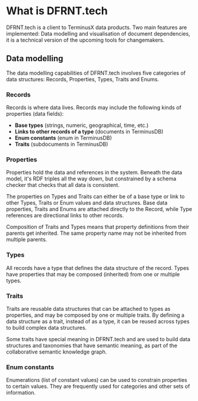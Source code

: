 # What is DFRNT.tech

DFRNT.tech is a client to TerminusX data products. Two main features are implemented: Data modelling and visualisation of document dependencies, it is a technical version of the upcoming tools for changemakers.

## Data modelling

The data modelling capabilities of DFRNT.tech involves five categories of data structures: Records, Properties, Types, Traits and Enums.

### Records

Records is where data lives. Records may include the following kinds of properties (data fields):

* **Base types** (strings, numeric, geographical, time, etc.)
* **Links to other records of a type** (documents in TerminusDB)
* **Enum constants** (enum in TerminusDB)
* **Traits** (subdocuments in TerminusDB)

### Properties

Properties hold the data and references in the system. Beneath the data model, it's RDF triples all the way down, but constrained by a schema checker that checks that all data is consistent.

The properties on Types and Traits can either be of a base type or link to other Types, Traits or Enum values and data structures. Base data properties, Traits and Enums are attached directly to the Record, while Type references are directional links to other records.

Composition of Traits and Types means that property definitions from their parents get inherited. The same property name may not be inherited from multiple parents.

### Types

All records have a type that defines the data structure of the record. Types have properties that may be composed (inherited) from one or multiple types.

### Traits

Traits are reusable data structures that can be attached to types as properties, and may be composed by one or multiple traits. By defining a data structure as a trait, instead of as a type, it can be reused across types to build complex data structures.

Some traits have special meaning in DFRNT.tech and are used to build data structures and taxonomies that have semantic meaning, as part of the collaborative semantic knowledge graph.

### Enum constants

Enumerations (list of constant values) can be used to constrain properties to certain values. They are frequently used for categories and other sets of information.
